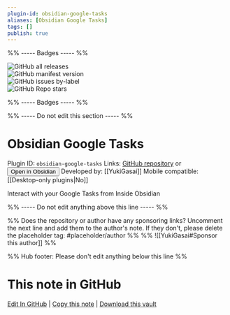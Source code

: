 ```yaml
---
plugin-id: obsidian-google-tasks
aliases: [Obsidian Google Tasks]
tags: []
publish: true
---
```


%% ----- Badges ----- %%

![GitHub all releases](https://img.shields.io/github/downloads/YukiGasai/obsidian-google-tasks/total?color=573E7A&logo=github&style=for-the-badge)  
![GitHub manifest version](https://img.shields.io/github/manifest-json/v/YukiGasai/obsidian-google-tasks?color=573E7A&logo=github&style=for-the-badge)  
![GitHub issues by-label](https://img.shields.io/github/issues/YukiGasai/obsidian-google-tasks/help%20wanted?color=573E7A&logo=github&style=for-the-badge)  
![GitHub Repo stars](https://img.shields.io/github/stars/YukiGasai/obsidian-google-tasks?color=573E7A&logo=github&style=for-the-badge)

%% ----- Badges ----- %%

%% ----- Do not edit this section ----- %%

# Obsidian Google Tasks

Plugin ID: `obsidian-google-tasks`
Links: [GitHub repository](https://github.com/YukiGasai/obsidian-google-tasks) or [<button id=HH>Open in Obsidian</button>](obsidian://show-plugin?id=obsidian-google-tasks)
Developed by: [[YukiGasai]]
Mobile compatible: [[Desktop-only plugins|No]]

Interact with your Google Tasks from Inside Obsidian

%% ----- Do not edit anything above this line ----- %%

%% Does the repository or author have any sponsoring links? Uncomment the next line and add them to the author's note. If they don't, please delete the placeholder tag: #placeholder/author %%
%% ![[YukiGasai#Sponsor this author]] %%

%% Hub footer: Please don't edit anything below this line %%

# This note in GitHub

<span class="git-footer">[Edit In GitHub](https://github.dev/obsidian-community/obsidian-hub/blob/main/02%20-%20Community%20Expansions/02.05%20All%20Community%20Expansions/Plugins/obsidian-google-tasks.md "git-hub-edit-note") | [Copy this note](https://raw.githubusercontent.com/obsidian-community/obsidian-hub/main/02%20-%20Community%20Expansions/02.05%20All%20Community%20Expansions/Plugins/obsidian-google-tasks.md "git-hub-copy-note") | [Download this vault](https://github.com/obsidian-community/obsidian-hub/archive/refs/heads/main.zip "git-hub-download-vault") </span>
